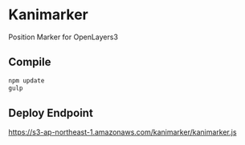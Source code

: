 # Kanimarker
Position Marker for OpenLayers3

## Compile

```bash
npm update
gulp
```

## Deploy Endpoint

https://s3-ap-northeast-1.amazonaws.com/kanimarker/kanimarker.js
